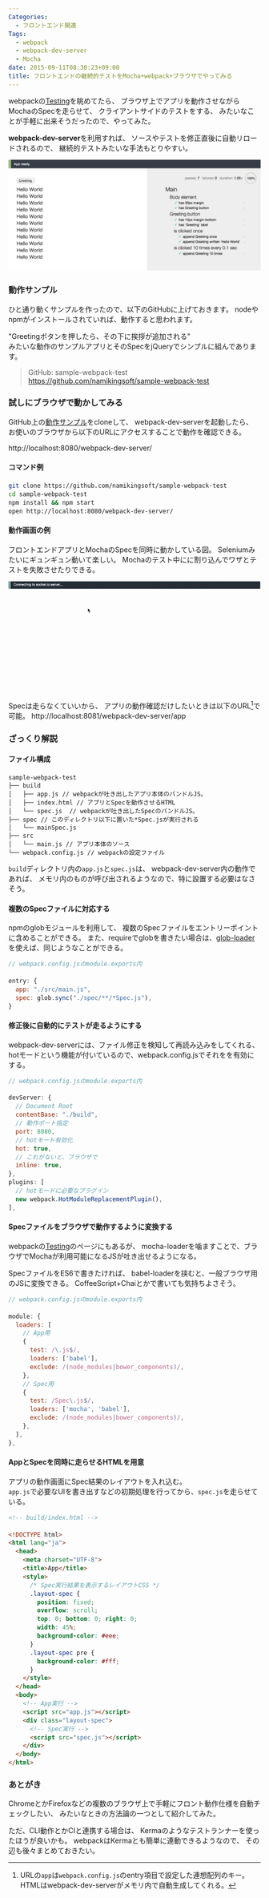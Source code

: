 ```yaml
---
Categories:
  - フロントエンド関連
Tags:
  - webpack
  - webpack-dev-server
  - Mocha
date: 2015-09-11T08:30:23+09:00
title: フロントエンドの継続的テストをMocha+webpack+ブラウザでやってみる
---
```


webpackの[Testing](http://webpack.github.io/docs/testing.html)を眺めてたら、
ブラウザ上でアプリを動作させながらMochaのSpecを走らせて、
クライアントサイドのテストをする、
みたいなことが手軽に出来そうだったので、やってみた。

**webpack-dev-server**を利用すれば、
ソースやテストを修正直後に自動リロードされるので、
継続的テストみたいな手法もとりやすい。

![ScreenShot](/images/post/2015/09/test-webpack-browser/index.jpg)



### 動作サンプル

ひと通り動くサンプルを作ったので、以下のGitHubに上げておきます。
nodeやnpmがインストールされていれば、動作すると思われます。

"Greetingボタンを押したら、その下に挨拶が追加される"  
みたいな動作のサンプルアプリとそのSpecをjQueryでシンプルに組んであります。

> GitHub: sample-webpack-test  
https://github.com/namikingsoft/sample-webpack-test



### 試しにブラウザで動かしてみる

GitHub上の[動作サンプル](https://github.com/namikingsoft/sample-webpack-test)をcloneして、
webpack-dev-serverを起動したら、
お使いのブラウザから以下のURLにアクセスすることで動作を確認できる。

http://localhost:8080/webpack-dev-server/

#### コマンド例

```bash
git clone https://github.com/namikingsoft/sample-webpack-test
cd sample-webpack-test
npm install && npm start
open http://localhost:8080/webpack-dev-server/
```

#### 動作画面の例

フロントエンドアプリとMochaのSpecを同時に動かしている図。
Seleniumみたいにギュンギュン動いて楽しい。
Mochaのテスト中にに割り込んでワザとテストを失敗させたりできる。

![Animation](/images/post/2015/09/test-webpack-browser/animation.gif)

Specは走らなくていいから、
アプリの動作確認だけしたいときは以下のURL[^1]で可能。
http://localhost:8081/webpack-dev-server/app

[^1]: URLの`app`は`webpack.config.js`のentry項目で設定した連想配列のキー。HTMLはwebpack-dev-serverがメモリ内で自動生成してくれる。



### ざっくり解説

#### ファイル構成
```
sample-webpack-test
├── build
│   ├── app.js // webpackが吐き出したアプリ本体のバンドルJS。
│   ├── index.html // アプリとSpecを動作させるHTML
│   └── spec.js  // webpackが吐き出したSpecのバンドルJS。
├── spec // このディレクトリ以下に置いた*Spec.jsが実行される
│   └── mainSpec.js 
├── src
│   └── main.js // アプリ本体のソース
└── webpack.config.js // webpackの設定ファイル
```

`build`ディレクトリ内の`app.js`と`spec.js`は、
webpack-dev-server内の動作であれば、
メモリ内のものが呼び出されるようなので、特に設置する必要はなさそう。


#### 複数のSpecファイルに対応する

npmのglobモジュールを利用して、
複数のSpecファイルをエントリーポイントに含めることができる。
また、requireでglobを書きたい場合は、[glob-loader](https://github.com/seanchas116/glob-loader)を使えば、同じようなことができる。

```javascript
// webpack.config.jsのmodule.exports内

entry: {
  app: "./src/main.js",
  spec: glob.sync("./spec/**/*Spec.js"),
}
```


#### 修正後に自動的にテストが走るようにする

webpack-dev-serverには、ファイル修正を検知して再読み込みをしてくれる、
hotモードという機能が付いているので、webpack.config.jsでそれをを有効にする。

```javascript
// webpack.config.jsのmodule.exports内

devServer: {
  // Document Root
  contentBase: "./build",
  // 動作ポート指定
  port: 8080,
  // hotモード有効化
  hot: true,
  // これがないと、ブラウザで
  inline: true,
},
plugins: [
  // hotモードに必要なプラグイン
  new webpack.HotModuleReplacementPlugin(),
],
```


#### Specファイルをブラウザで動作するように変換する
webpackの[Testing](http://webpack.github.io/docs/testing.html)のページにもあるが、
mocha-loaderを噛ますことで、ブラウザでMochaが利用可能になるJSが吐き出せるようになる。

SpecファイルをES6で書きたければ、
babel-loaderを挟むと、一般ブラウザ用のJSに変換できる。
CoffeeScript+Chaiとかで書いても気持ちよさそう。

```javascript
// webpack.config.jsのmodule.exports内

module: {
  loaders: [
    // App用
    {
      test: /\.js$/,
      loaders: ['babel'],
      exclude: /(node_modules|bower_components)/,
    },
    // Spec用
    {
      test: /Spec\.js$/,
      loaders: ['mocha', 'babel'],
      exclude: /(node_modules|bower_components)/,
    },
  ],
},
```


#### AppとSpecを同時に走らせるHTMLを用意

アプリの動作画面にSpec結果のレイアウトを入れ込む。  
`app.js`で必要なUIを書き出すなどの初期処理を行ってから、`spec.js`を走らせている。

```html
<!-- build/index.html -->

<!DOCTYPE html>
<html lang="ja">
  <head>
    <meta charset="UTF-8">
    <title>App</title>
    <style>
      /* Spec実行結果を表示するレイアウトCSS */
      .layout-spec {
        position: fixed;
        overflow: scroll;
        top: 0; bottom: 0; right: 0;
        width: 45%;
        background-color: #eee;
      }
      .layout-spec pre {
        background-color: #fff;
      }
    </style>
  </head>
  <body>
    <!-- App実行 -->
    <script src="app.js"></script>
    <div class="layout-spec">
      <!-- Spec実行 -->
      <script src="spec.js"></script>
    </div>
  </body>
</html>
```


### あとがき

ChromeとかFirefoxなどの複数のブラウザ上で手軽にフロント動作仕様を自動チェックしたい、
みたいなときの方法論の一つとして紹介してみた。

ただ、CLI動作とかCIと連携する場合は、
Kermaのようなテストランナーを使ったほうが良いかも。
webpackはKermaとも簡単に連動できるようなので、
その辺も後々まとめておきたい。
